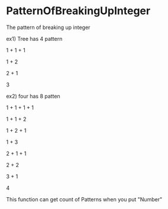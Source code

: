 PatternOfBreakingUpInteger
==========================

The pattern of breaking up integer


ex1) Tree has 4 pattern

1 + 1 + 1

1 + 2

2 + 1

3

ex2) four has 8 patten

1 + 1 + 1 + 1

1 + 1 + 2

1 + 2 + 1

1 + 3

2 + 1 + 1

2 + 2

3 + 1

4

This function can get count of Patterns when you put "Number" 
